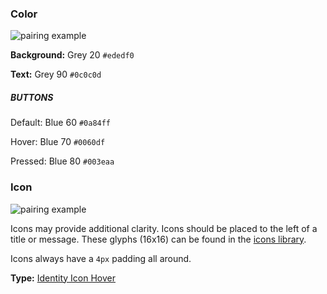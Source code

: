 ### Color

![pairing example](../images/message-bars/c-gen.svg)

**Background:** Grey 20 `#ededf0`

**Text:** Grey 90 `#0c0c0d`

##### BUTTONS

Default: Blue 60 `#0a84ff`

Hover: Blue 70 `#0060df`

Pressed: Blue 80 `#003eaa`

### Icon

![pairing example](../images/message-bars/i-gen.svg)

Icons may provide additional clarity. Icons should be placed to the left of a title or message. These glyphs (16x16) can be found in the [icons library](http://design.firefox.com/icons/).

Icons always have a `4px` padding all around.

**Type:** [Identity Icon Hover](http://design.firefox.com/icons/viewer/#identity%20icon%20hover)
